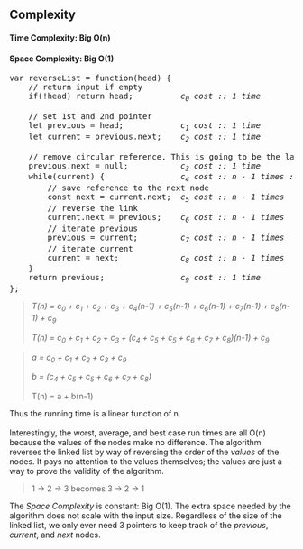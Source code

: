 ## Complexity
#### Time Complexity:  Big O(n)<br>
#### Space Complexity: Big O(1)

<pre>var reverseList = function(head) {
    // return input if empty
    if(!head) return head;          <em>c<sub>0</sub> cost :: 1 time</em>

    // set 1st and 2nd pointer
    let previous = head;            <em>c<sub>1</sub> cost :: 1 time</em>
    let current = previous.next;    <em>c<sub>2</sub> cost :: 1 time</em>
    
    // remove circular reference. This is going to be the last node in the reversed linkedlist, so its 'next' should be null.
    previous.next = null;           <em>c<sub>3</sub> cost :: 1 time</em>
    while(current) {                <em>c<sub>4</sub> cost :: n - 1 times :: we're starting at the 2nd node in the linked list</em>
        // save reference to the next node
        const next = current.next;  <em>c<sub>5</sub> cost :: n - 1 times</em>
        // reverse the link
        current.next = previous;    <em>c<sub>6</sub> cost :: n - 1 times</em> 
        // iterate previous
        previous = current;         <em>c<sub>7</sub> cost :: n - 1 times</em> 
        // iterate current
        current = next;             <em>c<sub>8</sub> cost :: n - 1 times</em>
    }
    return previous;                <em>c<sub>9</sub> cost :: 1 time</em>
};</pre>
>
>  <em>T(n) = c<sub>0</sub> + 
           c<sub>1</sub> + 
           c<sub>2</sub> +
           c<sub>3</sub> +
           c<sub>4</sub>(n-1) +
           c<sub>5</sub>(n-1) +
           c<sub>6</sub>(n-1) +
           c<sub>7</sub>(n-1) +
           c<sub>8</sub>(n-1) +
           c<sub>9</sub></em>
>          
> <em>T(n) = c<sub>0</sub> + 
           c<sub>1</sub> + 
           c<sub>2</sub> +
           c<sub>3</sub> +
           (c<sub>4</sub> + c<sub>5</sub> + c<sub>5</sub> + c<sub>6</sub> + c<sub>7</sub> + c<sub>8</sub>)(n-1) + 
           c<sub>9</sub></em>
           
>  <em>a = c<sub>0</sub> + 
        c<sub>1</sub> + 
        c<sub>2</sub> +
        c<sub>3</sub> +
        c<sub>9</sub></em>
>        
> <em>b = (c<sub>4</sub> + c<sub>5</sub> + c<sub>5</sub> + c<sub>6</sub> + c<sub>7</sub> + c<sub>8</sub>)</em>
>
> T(n) = a + b(n-1)


Thus the running time is a linear function of n.<br><br>
Interestingly, the worst, average, and best case run times are all O(n) because the values of the nodes make no difference.  The algorithm reverses the linked list by way of reversing the order of the <em>values</em> of the nodes. It pays no attention to the values themselves; the values are just a way to prove the validity of the algorithm.
> 1 -> 2 -> 3 becomes 3 -> 2 -> 1

The <em>Space Complexity</em> is constant: Big O(1). The extra space needed by the algorithm does not scale with the input size.  Regardless of the size of the linked list, we only ever need 3 pointers to keep track of the <em>previous</em>, <em>current</em>, and <em>next</em> nodes.
